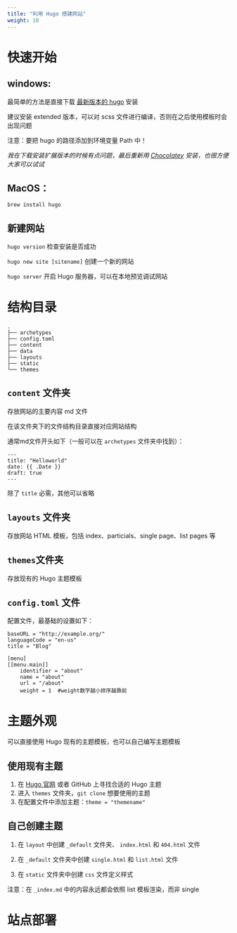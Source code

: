 ```yaml
---
title: "利用 Hugo 搭建网站"
weight: 10
---
```


# 快速开始

## windows:
    
最简单的方法是直接下载 [最新版本的 hugo](https://github.com/gohugoio/hugo/releases) 安装

建议安装 extended 版本，可以对 scss 文件进行编译，否则在之后使用模板时会出现问题

注意：要把 hugo 的路径添加到环境变量 Path 中！

*我在下载安装扩展版本的时候有点问题，最后重新用 [Chocolatey](https://gohugo.io/getting-started/installing/#chocolatey-windows) 安装，也很方便大家可以试试*

## MacOS：

`brew install hugo`

## 新建网站

`hugo version` 检查安装是否成功

`hugo new site [sitename]` 创建一个新的网站

`hugo server` 开启 Hugo 服务器，可以在本地预览调试网站

# 结构目录
```
.
├── archetypes 
├── config.toml
├── content
├── data
├── layouts
├── static
└── themes
```

## `content` 文件夹
存放网站的主要内容 md 文件

在该文件夹下的文件结构目录直接对应网站结构

通常md文件开头如下（一般可以在 `archetypes` 文件夹中找到）：
```
---
title: "Helloworld"
date: {{ .Date }}
draft: true
---
```
除了 `title` 必需，其他可以省略

## `layouts` 文件夹
存放网站 HTML 模板，包括 index、particials、single page、list pages 等

## `themes`文件夹
存放现有的 Hugo 主题模板

## `config.toml` 文件
配置文件，最基础的设置如下：
```
baseURL = "http://example.org/"
languageCode = "en-us"
title = "Blog"

[menu]
[[menu.main]]
    identifier = "about"
    name = "about"
    url = "/about"
    weight = 1  #weight数字越小排序越靠前
```

# 主题外观

可以直接使用 Hugo 现有的主题模板，也可以自己编写主题模板

## 使用现有主题

1. 在 [Hugo 官网](https://themes.gohugo.io/) 或者 GitHub 上寻找合适的 Hugo 主题
2. 进入 `themes` 文件夹，`git clone` 想要使用的主题
3. 在配置文件中添加主题：`theme = "themename"`

## 自己创建主题

1. 在 `layout` 中创建 `_default` 文件夹、 `index.html` 和 `404.html` 文件

2. 在 `_default` 文件夹中创建 `single.html` 和 `list.html` 文件
    

3. 在 `static` 文件夹中创建 `css` 文件定义样式

注意：在 `_index.md` 中的内容永远都会依照 list 模板渲染，而非 single

# 站点部署